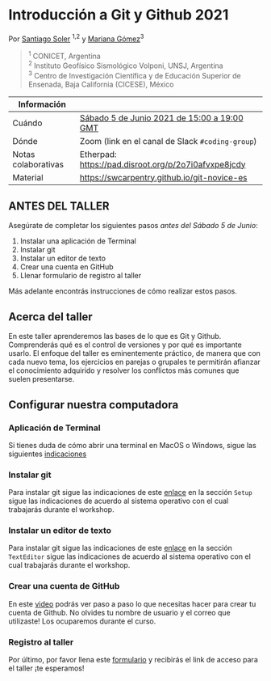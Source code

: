# Introducción a Git y Github 2021

Por [Santiago Soler](https://www.santisoler.com/) <sup>1,2</sup> y [Mariana Gómez](https://github.com/MGomezN)<sup>3
> <sup>1</sup> CONICET, Argentina
> <br>
> <sup>2</sup> Instituto Geofísico Sismológico Volponi, UNSJ, Argentina
> <br>
> <sup>3</sup> Centro de Investigación Científica y de Educación Superior de Ensenada, Baja California (CICESE), México

| Información | |
| - | --- 
Cuándo | [Sábado 5 de Junio 2021 de 15:00 a 19:00 GMT](https://www.timeanddate.com/worldclock/fixedtime.html?msg=Introducci%C3%B3n+a+Git+%7C+Geolatinas&iso=20210605T12&p1=51&ah=5)
Dónde | Zoom (link en el canal de Slack `#coding-group`)
Notas colaborativas | Etherpad: https://pad.disroot.org/p/2o7i0afvxpe8jcdy
Material | https://swcarpentry.github.io/git-novice-es

## ANTES DEL TALLER

Asegúrate de completar los siguientes pasos *antes del Sábado 5 de Junio*:

1. Instalar una aplicación de Terminal
2. Instalar git
3. Instalar un editor de texto
4. Crear una cuenta en GitHub
5. Llenar formulario de registro al taller

Más adelante encontrás instrucciones de cómo realizar estos pasos.

## Acerca del taller
En este taller aprenderemos las bases de lo que es Git y Github. Comprenderás qué es el control de versiones y por qué es importante usarlo. El enfoque del taller es eminentemente práctico, de manera que con cada nuevo tema, los ejercicios en parejas o grupales te permitirán afianzar el conocimiento adquirido y resolver los conflictos más comunes que suelen presentarse.



## Configurar nuestra computadora

### Aplicación de Terminal
 Si tienes duda de cómo abrir una terminal en MacOS o Windows, sigue las siguientes [indicaciones](https://www.youtube.com/watch?v=qmtCeFH_ZUs)

### Instalar git
  Para instalar git sigue las indicaciones de este [enlace](https://carpentries.github.io/workshop-template/#git) en la sección `Setup` sigue las indicaciones de acuerdo al sistema operativo con el cual trabajarás durante el workshop.

### Instalar un editor de texto
Para instalar git sigue las indicaciones de este [enlace](https://carpentries.github.io/workshop-template/#git) en la sección `TextEditor` sigue las indicaciones de acuerdo al sistema operativo con el cual trabajarás durante el workshop.
  
### Crear una cuenta de GitHub
  En este [video](https://www.youtube.com/watch?v=x31VKqxncxM) podrás ver paso a paso lo que necesitas hacer para crear tu cuenta de Github. No olvides tu nombre de usuario y el correo que utilizaste! Los ocuparemos durante el curso.

### Registro al taller
  Por último, por favor llena este [formulario](http://bit.ly/Git_Github_GeoLatinas) y recibirás el link de acceso para el taller ¡te esperamos!
  
